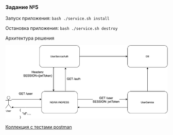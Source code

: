 ### Задание №5

Запуск приложения: `bash ./service.sh install`

Остановка приложения: `bash ./service.sh destroy`

Архитектура решения

![](./Architecture.png)

[Коллекция с тестами postman](./OtusHomework5.postman_collection.json)

